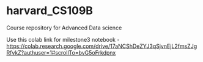 # harvard_CS109B
Course repository for Advanced Data science


Use this colab link for milestone3 notebook - https://colab.research.google.com/drive/17aNCShDeZYJ3qSjvnEjL2fmsZJgRfvkZ?authuser=1#scrollTo=bvG5oFrkdpnx